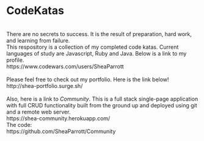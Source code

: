 # CodeKatas

<br/>
There are no secrets to success. It is the result of preparation, hard work, and learning from failure.
<br/>
This respository is a collection of my completed code katas. Current languages of study are Javascript, Ruby and Java. Below is a link to my profile. 
<br/>
https://www.codewars.com/users/SheaParrott
<br/>
<br/>
Please feel free to check out my portfolio. Here is the link below!
<br/>
http://shea-portfolio.surge.sh/
<br/>
<br/>
Also, here is a link to <i>Community</i>. This is a full stack single-page application with full CRUD functionality built from the ground up and deployed using git and a remote web server. 
<br/>
https://shea-community.herokuapp.com/
<br/>
The code:
<br/>
https://github.com/SheaParrott/Community
